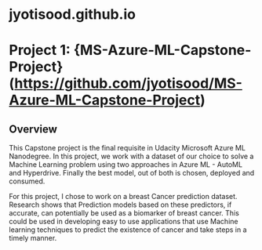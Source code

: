 # jyotisood.github.io


# Project 1: {MS-Azure-ML-Capstone-Project}(https://github.com/jyotisood/MS-Azure-ML-Capstone-Project)

## Overview
This Capstone project is the final requisite in Udacity Microsoft Azure ML Nanodegree. In this project, we work with a dataset of our choice to solve a Machine Learning problem using two approaches in Azure ML - AutoML and Hyperdrive. Finally the best model, out of both is chosen, deployed and consumed.

For this project, I chose to work on a breast Cancer prediction dataset. Research shows that Prediction models based on these predictors, if accurate, can potentially be used as a biomarker of breast cancer. This could be used in developing easy to use applications that use Machine learning techniques to predict the existence of cancer and take steps in a timely manner.
